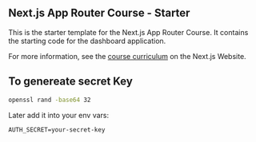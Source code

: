 ## Next.js App Router Course - Starter

This is the starter template for the Next.js App Router Course. It contains the starting code for the dashboard application.

For more information, see the [course curriculum](https://nextjs.org/learn) on the Next.js Website.

## To genereate secret Key

```bash
openssl rand -base64 32
```

Later add it into your env vars:

```env
AUTH_SECRET=your-secret-key
```
